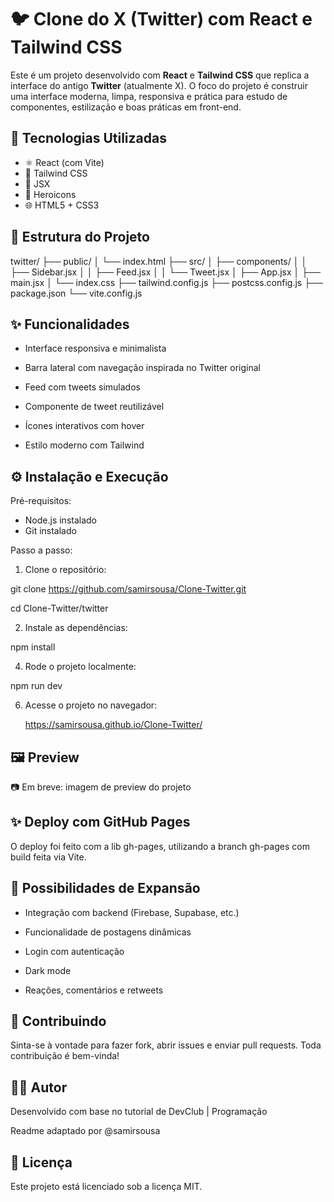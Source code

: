 # 🐦 Clone do X (Twitter) com React e Tailwind CSS

Este é um projeto desenvolvido com **React** e **Tailwind CSS** que replica a interface do antigo **Twitter** (atualmente X). O foco do projeto é construir uma interface moderna, limpa, responsiva e prática para estudo de componentes, estilização e boas práticas em front-end.

## 🧪 Tecnologias Utilizadas

- ⚛️ React (com Vite)
- 🎨 Tailwind CSS
- 🧱 JSX
- 💾 Heroicons
- 🌐 HTML5 + CSS3

## 📁 Estrutura do Projeto

twitter/
├── public/
│   └── index.html
├── src/
│   ├── components/
│   │   ├── Sidebar.jsx
│   │   ├── Feed.jsx
│   │   └── Tweet.jsx
│   ├── App.jsx
│   ├── main.jsx
│   └── index.css
├── tailwind.config.js
├── postcss.config.js
├── package.json
└── vite.config.js

## ✨ Funcionalidades

- Interface responsiva e minimalista

- Barra lateral com navegação inspirada no Twitter original

- Feed com tweets simulados

- Componente de tweet reutilizável

- Ícones interativos com hover

- Estilo moderno com Tailwind

## ⚙️ Instalação e Execução
Pré-requisitos:

- Node.js instalado
- Git instalado

Passo a passo:
1. Clone o repositório:

  git clone https://github.com/samirsousa/Clone-Twitter.git

  cd Clone-Twitter/twitter

2. Instale as dependências:

  npm install

4. Rode o projeto localmente:

  npm run dev

6. Acesse o projeto no navegador:

   https://samirsousa.github.io/Clone-Twitter/

## 🖼️ Preview

📷 Em breve: imagem de preview do projeto

## ✨ Deploy com GitHub Pages
O deploy foi feito com a lib gh-pages, utilizando a branch gh-pages com build feita via Vite.

## 📌 Possibilidades de Expansão

- Integração com backend (Firebase, Supabase, etc.)

- Funcionalidade de postagens dinâmicas

- Login com autenticação

- Dark mode

- Reações, comentários e retweets

## 🤝 Contribuindo
Sinta-se à vontade para fazer fork, abrir issues e enviar pull requests. Toda contribuição é bem-vinda!

## 🧑‍💻 Autor
Desenvolvido com base no tutorial de DevClub | Programação

Readme adaptado por @samirsousa

## 📄 Licença
Este projeto está licenciado sob a licença MIT.
